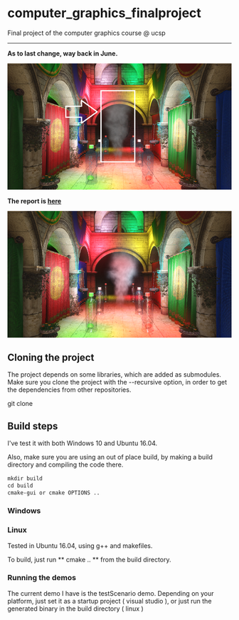 # computer_graphics_finalproject
Final project of the computer graphics course @ ucsp

---

**As to last change, way back in June.**

![Img_current_state](./_img/deferred_lighting.png)

**The report is [here](https://ts/cg/)**

![Img_current_state](./_img/Light_linked_list.png)

## Cloning the project

The project depends on some libraries, which are added as submodules. Make sure you clone the project with the --recursive option, in order to get the dependencies from other repositories.

  git clone

## Build steps

I've test it with both Windows 10 and Ubuntu 16.04. 

Also, make sure you are using an out of place build, by making a build directory and compiling the code there.

	mkdir build
	cd build
	cmake-gui or cmake OPTIONS ..

### Windows



### Linux

Tested in Ubuntu 16.04, using g++ and makefiles. 

To build, just run ** cmake .. ** from the build directory.

### Running the demos

The current demo I have is the testScenario demo. Depending on your platform, just set it as a startup project ( visual studio ), or just run the generated binary in the build directory ( linux )


